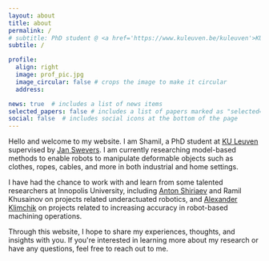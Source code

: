 ```yaml
---
layout: about
title: about
permalink: /
# subtitle: PhD student @ <a href='https://www.kuleuven.be/kuleuven'>KU Leuven</a>.
subtile: /

profile:
  align: right
  image: prof_pic.jpg
  image_circular: false # crops the image to make it circular
  address: 

news: true  # includes a list of news items
selected_papers: false # includes a list of papers marked as "selected={true}"
social: false  # includes social icons at the bottom of the page
---
```


Hello and welcome to my website. I am Shamil, a PhD student at <a href='https://www.kuleuven.be/kuleuven'>KU Leuven</a> supervised by [Jan Swevers](https://www.kuleuven.be/wieiswie/en/person/00015548).  I am currently researching model-based methods to enable robots to manipulate deformable objects such as clothes, ropes, cables, and more in both industrial and home settings. 

<!-- Welcome to my personal website. My name is Shamil and I am grateful for the opportunity to share my journey and passion for robotics with you.

As a PhD student at <a href='https://www.kuleuven.be/kuleuven'>KU Leuven</a>, I have the privilege of being supervised by [Jan Swevers](https://www.kuleuven.be/wieiswie/en/person/00015548). With their guidance, I am focusing my research on developing methods for enabling robots to manipulate deformable objects such as clothes, ropes, cables, and more in both industrial and home settings. -->

I have had the chance to work with and learn from some talented researchers at Innopolis University, including [Anton Shiriaev](https://www.ntnu.edu/employees/anton.shiriaev) and Ramil Khusainov on projects related underactuated robotics, and [Alexander Klimchik](https://staff.lincoln.ac.uk/bd4f1364-7872-4f53-936f-9bdb21e29fed) on projects related to increasing accuracy in robot-based machining operations.

Through this website, I hope to share my experiences, thoughts, and insights with you. If you're interested in learning more about my research or have any questions, feel free to reach out to me. 